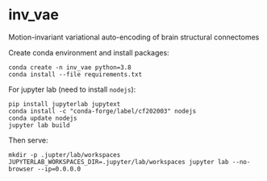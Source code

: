 # inv_vae
Motion-invariant variational auto-encoding of brain structural connectomes

Create conda environment and install packages:
```
conda create -n inv_vae python=3.8
conda install --file requirements.txt
```

For jupyter lab (need to install `nodejs`):
```
pip install jupyterlab jupytext
conda install -c "conda-forge/label/cf202003" nodejs
conda update nodejs
jupyter lab build
```

Then serve:
```
mkdir -p .jupter/lab/workspaces
JUPYTERLAB_WORKSPACES_DIR=.jupyter/lab/workspaces jupyter lab --no-browser --ip=0.0.0.0
```
